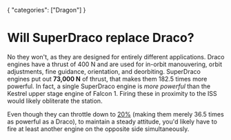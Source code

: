 {
    "categories": ["Dragon"]
}

# Will SuperDraco replace Draco?

No they won't, as they are designed for entirely different applications. Draco engines have a thrust of 400 N and are used for in-orbit manouvering, orbit adjustments, fine guidance, orientation, and deorbiting. SuperDraco engines put out **73,000 N** of thrust, that makes them 182.5 times more powerful. In fact, a single SuperDraco engine is *more powerful* than the Kestrel upper stage engine of Falcon 1. Firing these in proximity to the ISS would likely obliterate the station.

Even though they can throttle down to [20%](http://www.spacex.com/news/2014/07/31/spacex-launches-3d-printed-part-space-creates-printed-engine-chamber-crewed) (making them merely 36.5 times as powerful as a Draco), to maintain a steady attitude, you'd likely have to fire at least another engine on the opposite side simultaneously.
